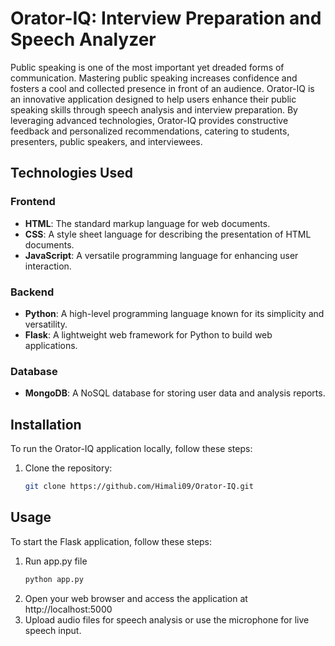 # Orator-IQ: Interview Preparation and Speech Analyzer
Public speaking is one of the most important yet dreaded forms of communication. Mastering public speaking increases confidence and fosters a cool and collected presence in front of an audience. Orator-IQ is an innovative application designed to help users enhance their public speaking skills through speech analysis and interview preparation. By leveraging advanced technologies, Orator-IQ provides constructive feedback and personalized recommendations, catering to students, presenters, public speakers, and interviewees.

## Technologies Used
### Frontend
- **HTML**: The standard markup language for web documents.
- **CSS**: A style sheet language for describing the presentation of HTML documents.
- **JavaScript**: A versatile programming language for enhancing user interaction.

### Backend
- **Python**: A high-level programming language known for its simplicity and versatility.
- **Flask**: A lightweight web framework for Python to build web applications.

### Database
- **MongoDB**: A NoSQL database for storing user data and analysis reports.

## Installation
To run the Orator-IQ application locally, follow these steps:

1. Clone the repository:
   ```bash
   git clone https://github.com/Himali09/Orator-IQ.git

## Usage
To start the Flask application, follow these steps:
  
 1. Run app.py file
    ```bash
    python app.py

2. Open your web browser and access the application at http://localhost:5000
3. Upload audio files for speech analysis or use the microphone for live speech input. 


